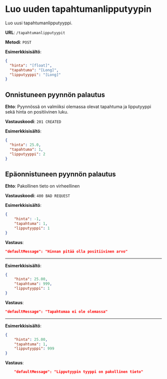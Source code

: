 # Luo uuden tapahtumanlipputyypin

Luo uusi tapahtumanlipputyyppi.

__URL__: `/tapahtumanlipputyypit`

__Metodi__: `POST`

__Esimerkkisisältö__:

```json
{
  "hinta": "[float]",
  "tapahtuma": "[Long]",
  "lipputyyppi": "[Long]"
}
```

## Onnistuneen pyynnön palautus

__Ehto__: Pyynnössä on valmiiksi olemassa olevat tapahtuma ja lipputyyppi sekä hinta on positiivinen luku.

__Vastauskoodi__: `201 CREATED`

__Esimerkkisisältö__:

```json
{
  "hinta": 25.0,
  "tapahtuma": 1,
  "lipputyyppi": 2
}
```
## Epäonnistuneen pyynnön palautus

__Ehto__: Pakollinen tieto on virheellinen

__Vastauskoodi__: `400 BAD REQUEST`

__Esimerkkisisältö__:

```json
{
    "hinta": -1,
    "tapahtuma": 1,
    "lipputyyppi": 1
}
```
__Vastaus__:
```json
"defaultMessage": "Hinnan pitää olla positiivinen arvo"
```
---
__Esimerkkisisältö__:
```json
{
    "hinta": 25.00,
    "tapahtuma": 999,
    "lipputyyppi": 1
}
```
__Vastaus__:
```json
"defaultMessage": "Tapahtumaa ei ole olemassa"
```
---
__Esimerkkisisältö__:
```json
{
    "hinta": 25.00,
    "tapahtuma": 1,
    "lipputyyppi": 999
}
```

 __Vastaus__:
```json
    "defaultMessage": "Lipputyypin tyyppi on pakollinen tieto"
```

<!-- En jaksanut muuttaa virheviestejä tai tehdä uutta/erillistä sille puuttuuko tieto tai onko se virheellinen. Tänne saa vaikka ja minkälaisia 400 Bad Requesteja ilman virheviestejä ja 500 Internal Server Erroreita Postmanilla jos laittaa noihin kenttiin mitä sattuu arvoja tai jättää koko kentän laittamatta... 
-Ali -->